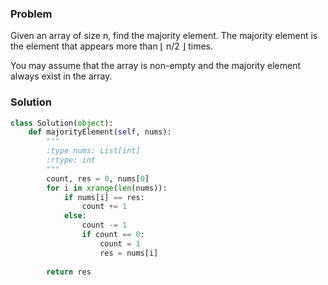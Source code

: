 ### Problem
Given an array of size n, find the majority element. The majority element is the element that appears more than ⌊ n/2 ⌋ times.

You may assume that the array is non-empty and the majority element always exist in the array.
### Solution
```python
class Solution(object):
    def majorityElement(self, nums):
        """
        :type nums: List[int]
        :rtype: int
        """
        count, res = 0, nums[0]
        for i in xrange(len(nums)):
            if nums[i] == res:
                count += 1
            else:
                count -= 1
                if count == 0:
                    count = 1
                    res = nums[i]
        
        return res
                
```